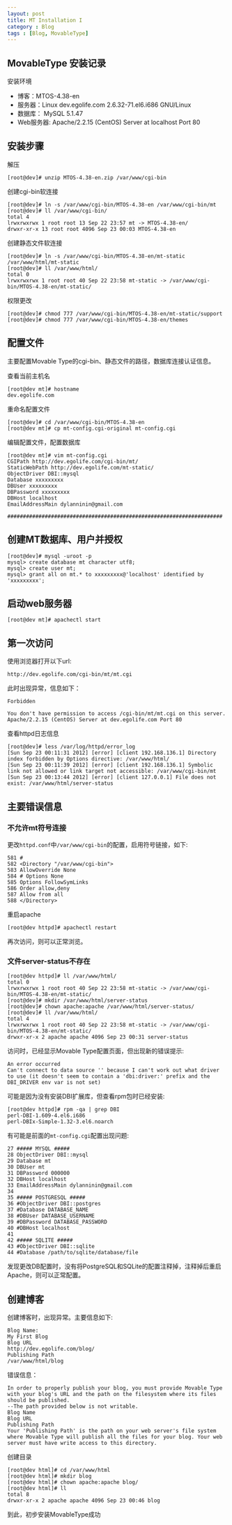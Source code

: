 ```yaml
---
layout: post
title: MT Installation I
category : Blog
tags : [Blog, MovableType]
---
```


## MovableType 安装记录

安装环境

* 博客：MTOS-4.38-en
* 服务器：Linux dev.egolife.com 2.6.32-71.el6.i686 GNU/Linux
* 数据库： MySQL 5.1.47
* Web服务器: Apache/2.2.15 (CentOS) Server at localhost Port 80

## 安装步骤

解压

	[root@dev]# unzip MTOS-4.38-en.zip /var/www/cgi-bin

创建cgi-bin软连接

	[root@dev]# ln -s /var/www/cgi-bin/MTOS-4.38-en /var/www/cgi-bin/mt
	[root@dev]# ll /var/www/cgi-bin/
	total 4
	lrwxrwxrwx 1 root root 13 Sep 22 23:57 mt -> MTOS-4.38-en/
	drwxr-xr-x 13 root root 4096 Sep 23 00:03 MTOS-4.38-en

创建静态文件软连接

	[root@dev]# ln -s /var/www/cgi-bin/MTOS-4.38-en/mt-static /var/www/html/mt-static
	[root@dev]# ll /var/www/html/
	total 0
	lrwxrwxrwx 1 root root 40 Sep 22 23:58 mt-static -> /var/www/cgi-bin/MTOS-4.38-en/mt-static/

权限更改

	[root@dev]# chmod 777 /var/www/cgi-bin/MTOS-4.38-en/mt-static/support
	[root@dev]# chmod 777 /var/www/cgi-bin/MTOS-4.38-en/themes

## 配置文件

主要配置Movable Type的cgi-bin、静态文件的路径，数据库连接认证信息。

查看当前主机名

	[root@dev mt]# hostname
	dev.egolife.com

重命名配置文件

	[root@dev]# cd /var/www/cgi-bin/MTOS-4.38-en
	[root@dev mt]# cp mt-config.cgi-original mt-config.cgi

编辑配置文件，配置数据库

	[root@dev mt]# vim mt-config.cgi
	CGIPath http://dev.egolife.com/cgi-bin/mt/
	StaticWebPath http://dev.egolife.com/mt-static/
	ObjectDriver DBI::mysql
	Database xxxxxxxxx
	DBUser xxxxxxxxx
	DBPassword xxxxxxxxx
	DBHost localhost
	EmailAddressMain dylanninin@gmail.com
	
	#####################################################################

## 创建MT数据库、用户并授权

	[root@dev]# mysql -uroot -p
	mysql> create database mt character utf8;
	mysql> create user mt;
	mysql> grant all on mt.* to xxxxxxxxx@'localhost' identified by 'xxxxxxxxx';

## 启动web服务器

	[root@dev mt]# apachectl start

## 第一次访问

使用浏览器打开以下url:

	http://dev.egolife.com/cgi-bin/mt/mt.cgi

此时出现异常，信息如下：

	Forbidden
	
	You don't have permission to access /cgi-bin/mt/mt.cgi on this server.
	Apache/2.2.15 (CentOS) Server at dev.egolife.com Port 80

查看httpd日志信息

	[root@dev]# less /var/log/httpd/error_log
	[Sun Sep 23 00:11:31 2012] [error] [client 192.168.136.1] Directory index forbidden by Options directive: /var/www/html/
	[Sun Sep 23 00:11:39 2012] [error] [client 192.168.136.1] Symbolic link not allowed or link target not accessible: /var/www/cgi-bin/mt
	[Sun Sep 23 00:13:44 2012] [error] [client 127.0.0.1] File does not exist: /var/www/html/server-status

## 主要错误信息

### 不允许mt符号连接

更改`httpd.conf`中`/var/www/cgi-bin`的配置，启用符号链接，如下:
	
	581 #
	582 <Directory "/var/www/cgi-bin">
	583 AllowOverride None
	584 # Options None
	585 Options FollowSymLinks 
	586 Order allow,deny
	587 Allow from all
	588 </Directory>

重启apache

	[root@dev httpd]# apachectl restart

再次访问，则可以正常浏览。

### 文件server-status不存在
	
	[root@dev httpd]# ll /var/www/html/
	total 0
	lrwxrwxrwx 1 root root 40 Sep 22 23:58 mt-static -> /var/www/cgi-bin/MTOS-4.38-en/mt-static/
	[root@dev]# mkdir /var/www/html/server-status
	[root@dev]# chown apache:apache /var/www/html/server-status/
	[root@dev]# ll /var/www/html/
	total 4
	lrwxrwxrwx 1 root root 40 Sep 22 23:58 mt-static -> /var/www/cgi-bin/MTOS-4.38-en/mt-static/
	drwxr-xr-x 2 apache apache 4096 Sep 23 00:31 server-status

访问时，已经显示Movable Type配置页面，但出现新的错误提示:
	
	An error occurred
	Can't connect to data source '' because I can't work out what driver to use (it doesn't seem to contain a 'dbi:driver:' prefix and the DBI_DRIVER env var is not set)

可能是因为没有安装DBI扩展库，但查看rpm包时已经安装:

	[root@dev httpd]# rpm -qa | grep DBI
	perl-DBI-1.609-4.el6.i686
	perl-DBIx-Simple-1.32-3.el6.noarch

有可能是前面的`mt-config.cgi`配置出现问题:

	27 ##### MYSQL #####
	28 ObjectDriver DBI::mysql
	29 Database mt
	30 DBUser mt
	31 DBPassword 000000
	32 DBHost localhost
	33 EmailAddressMain dylanninin@gmail.com
	34 
	35 ##### POSTGRESQL #####
	36 #ObjectDriver DBI::postgres
	37 #Database DATABASE_NAME
	38 #DBUser DATABASE_USERNAME
	39 #DBPassword DATABASE_PASSWORD
	40 #DBHost localhost
	41 
	42 ##### SQLITE #####
	43 #ObjectDriver DBI::sqlite
	44 #Database /path/to/sqlite/database/file

发现更改DB配置时，没有将PostgreSQL和SQLite的配置注释掉，注释掉后重启Apache，则可以正常配置。

## 创建博客

创建博客时，出现异常。主要信息如下:

	Blog Name:
	My First Blog
	Blog URL
	http://dev.egolife.com/blog/
	Publishing Path
	/var/www/html/blog

错误信息：

	In order to properly publish your blog, you must provide Movable Type with your blog's URL and the path on the filesystem where its files should be published.
	--The path provided below is not writable.
	Blog Name
	Blog URL
	Publishing Path
	Your 'Publishing Path' is the path on your web server's file system where Movable Type will publish all the files for your blog. Your web server must have write access to this directory.

创建目录

	[root@dev html]# cd /var/www/html
	[root@dev html]# mkdir blog
	[root@dev html]# chown apache:apache blog/
	[root@dev html]# ll
	total 8
	drwxr-xr-x 2 apache apache 4096 Sep 23 00:46 blog

到此，初步安装MovableType成功

